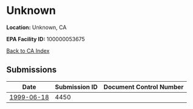 # Unknown

**Location:** Unknown, CA

**EPA Facility ID:** 100000053675

[Back to CA Index](../../index.md)

## Submissions

| Date | Submission ID | Document Control Number |
|------|--------------|-------------------------|
| [1999-06-18](submissions/4450.md) | 4450 |  |
